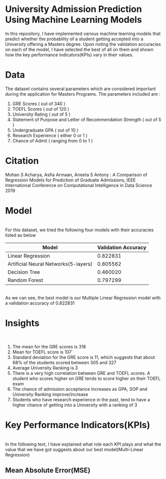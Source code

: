 # University Admission Prediction Using Machine Learning Models

In this repository, I have implemented various machine learning models that predict whether the probability of a student getting accepted into a University offering a Masters degree. Upon noting the validation accuracies on each of the model, I have selected the best of all on them and shown how the key performance indicators(KPIs) vary in their values.
<br>

 
# Data

The dataset contains several parameters which are considered important during the application for Masters Programs.
The parameters included are :<br>

1) GRE Scores ( out of 340 )<br>
2) TOEFL Scores ( out of 120 )<br>
3) University Rating ( out of 5 )<br>
4) Statement of Purpose and Letter of Recommendation Strength ( out of 5 )<br>
5) Undergraduate GPA ( out of 10 )<br>
6) Research Experience ( either 0 or 1 )<br>
7) Chance of Admit ( ranging from 0 to 1 )<br>

# Citation

Mohan S Acharya, Asfia Armaan, Aneeta S Antony : A Comparison of Regression Models for Prediction of Graduate Admissions, IEEE International Conference on Computational Intelligence in Data Science 2019

# Model
<br>
For this dataset, we tried the following four models with their accuracies listed as below <br>

|   Model                |Validation Accuracy|
|------------------------|-------------------|
|Linear Regression     |   0.822831       |
|Artificial Neural Networks(5-layers)       |   0.805562       |
|Decision Tree    |   0.460020       |
|Random Forest           |   0.797299       |
<br>
As we can see, the best model is our Multiple Linear Regression model with a validation accuracy of 0.822831
<br>

# Insights
<br>

1) The mean for the GRE scores is 316<br>
2) Mean for TOEFL score is 107<br>
3) Standard deviation for the GRE score is 11, which suggests that about 68% of the students scored between 305 and 327<br>
4) Average University Ranking is 3<br>
5) There is a very high correlation between GRE and TOEFL scores. A student who scores higher on GRE tends to score higher on their TOEFL exam<br>
6) The chance of admission acceptance increases as GPA, SOP and University Ranking improve/increase<br>
7) Students who have research experience in the past, tend to have a higher chance of getting into a University with a ranking of 3<br>

# Key Performance Indicators(KPIs)
<br>
In the following text, I have explained what role each KPI plays and what the value that we have got suggests about our best model(Multi-Linear Regression)

## Mean Absolute Error(MSE)
<br>





